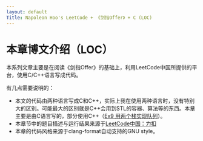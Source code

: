 ```yaml
---
layout: default
Title: Napoleon Hoo's LeetCode + 《剑指Offer》 + C (LOC)
---
```


# 本章博文介绍（LOC）

本系列文章主要是在阅读《剑指Offer》的基础上，利用LeetCode中国所提供的平台，使用C/C\+\+语言写成代码。

有几点需要说明的：

- 本文的代码由两种语言写成C和C++，实际上我在使用两种语言时，没有特别大的区别。可能最大的区别就是C++会用到STL的容器、算法等的东西。本章主要是由C语言写的，部分使用C++（[Ex9 用两个栈实现队列](./Ex9.html)）。
- 本章节中的题目描述与运行结果来源于[LeetCode中国：力扣](leetcode-cn.com)
- 本章的代码风格来源于clang-format自动支持的GNU style。

